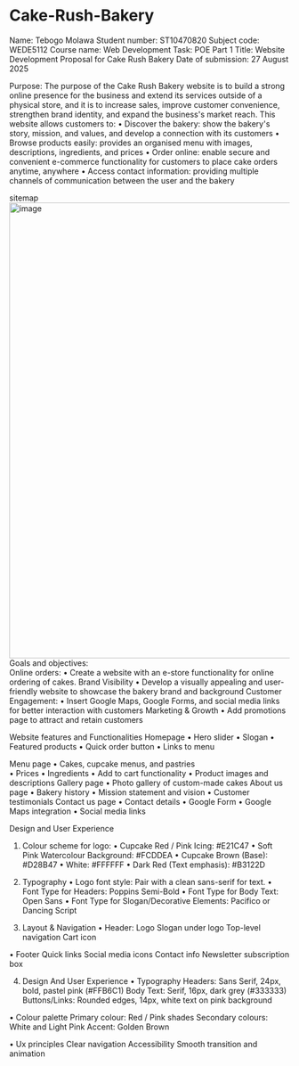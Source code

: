 # Cake-Rush-Bakery
Name: Tebogo Molawa
Student number: ST10470820
Subject code: WEDE5112
Course name: Web Development
Task: POE Part 1 
Title: Website Development Proposal for Cake Rush Bakery
Date of submission: 27 August 2025 

Purpose: 
The purpose of the Cake Rush Bakery website is to build a strong online presence for the business and extend its services outside of a physical store, and it is to increase sales, improve customer convenience, strengthen brand identity, and expand the business's market reach. This website allows customers to: 
•	Discover the bakery: show the bakery's story, mission, and values, and develop a connection with its customers 
•	Browse products easily: provides an organised menu with images, descriptions, ingredients, and prices 
•	Order online: enable secure and convenient e-commerce functionality for customers to place cake orders anytime, anywhere 
•	Access contact information: providing multiple channels of communication between the user and the bakery 

sitemap
<img width="940" height="818" alt="image" src="https://github.com/user-attachments/assets/a0623b3b-952b-4e35-9106-2828cb4fe79b" />
Goals and objectives:  
Online orders:
•	Create a website with an e-store functionality for online ordering of cakes.
Brand Visibility 
•	Develop a visually appealing and user-friendly website to showcase the bakery brand and background 
Customer Engagement:
•	Insert Google Maps, Google Forms, and social media links for better interaction with customers 
Marketing & Growth
•	Add promotions page to attract and retain customers

Website features and Functionalities 
Homepage
•	Hero slider 
•	Slogan 
•	Featured products 
•	Quick order button 
•	Links to menu 

Menu page 
•	Cakes, cupcake menus, and pastries  
•	Prices 
•	Ingredients 
•	Add to cart functionality 
•	Product images and descriptions 
Gallery page 
•	Photo gallery of custom-made cakes 
About us page 
•	Bakery history 
•	Mission statement and vision 
•	Customer testimonials 
Contact us page 
•	Contact details
•	Google Form
•	Google Maps integration
•	Social media links

Design and User Experience 
1.	Colour scheme for logo: 
•	Cupcake Red / Pink Icing: #E21C47
•	Soft Pink Watercolour Background: #FCDDEA
•	Cupcake Brown (Base): #D28B47
•	White: #FFFFFF
•	Dark Red (Text emphasis): #B3122D

2.	Typography
•	Logo font style: Pair with a clean sans-serif for text.
•	Font Type for Headers: Poppins Semi-Bold 
•	Font Type for Body Text: Open Sans 
•	Font Type for Slogan/Decorative Elements: Pacifico or Dancing Script

3.	Layout & Navigation 
•	Header: 
Logo 
Slogan under logo 
Top-level navigation 
Cart icon 

•	Footer 
Quick links 
Social media icons 
Contact info
Newsletter subscription box 

4.	Design And User Experience
•	Typography 
Headers: Sans Serif, 24px, bold, pastel pink (#FFB6C1)
Body Text: Serif, 16px, dark grey (#333333)
Buttons/Links: Rounded edges, 14px, white text on pink background

•	Colour palette
Primary colour: Red / Pink shades
Secondary colours: White and Light Pink
Accent: Golden Brown

•	Ux principles 
Clear navigation 
Accessibility 
Smooth transition and animation 


